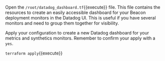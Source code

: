 Open the `/root/datadog_dashboard.tf`{{execute}} file. This file contains the resources to create an easily accessible dashboard for your Beacon deployment monitors in the Datadog UI. This is useful if you have several monitors and need to group them together for visibility.

Apply your configuration to create a new Datadog dashboard for your metrics and synthetics monitors. Remember to confirm your apply with a `yes`.

`terraform apply`{{execute}}
